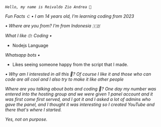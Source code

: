 *`Hello, my name is Reivaldo Zio Andrea 🤗`*

*Fun Facts ☇:*
_• I am 14 years old, I'm learning coding from 2023_

*• Where are you from?*
_I'm from Indonesia 🇮🇩_

*What I like 🙄:*
*Coding •*
- Nodejs Language

*Whatsapp bots •*
- Likes seeing someone happy from the script that I made.

*• Why am I interested in all this 🤕?*
_Of course I like it and those who can code are all cool and I also try to make it like other people_

*Where are you talking about bots and coding 🤔?*
_One day my number was entered into the hosting group and we were given 1 panel account and it was first come first served, and I got it and I asked a lot of admins who gave the panel, and I thought it was interesting so I created YouTube and there that's where I started._

*_Yes, not on purpose._*
